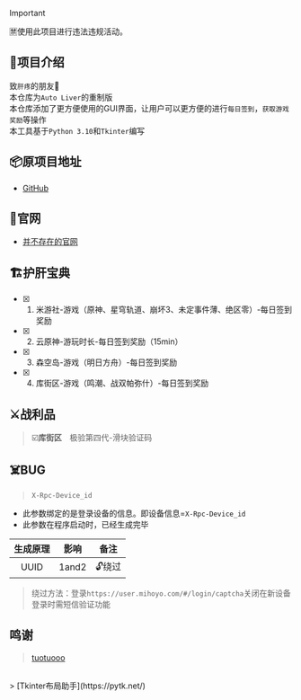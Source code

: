 > [!Important]
> 🈲使用此项目进行违法违规活动。


## 🏪项目介绍
致`肝疼`的朋友🍻 
<br/>
本仓库为`Auto Liver`的重制版
<br/>
本仓库添加了更方便使用的GUI界面，让用户可以更方便的进行`每日签到`，`获取游戏奖励`等操作
<br/>
本工具基于`Python 3.10`和`Tkinter`编写


## 📦原项目地址
- [GitHub](https://github.com/tuotuooo/AutoLiver)


## 📰官网
- [并不存在的官网](https://example.com)


## 🏗️护肝宝典
- [x] 1. 米游社-游戏（原神、星穹轨道、崩坏3、未定事件薄、绝区零）-每日签到奖励
- [x] 2. 云原神-游玩时长-每日签到奖励（15min）
- [x] 3. 森空岛-游戏（明日方舟）-每日签到奖励
- [x] 4. 库街区-游戏（鸣潮、战双帕弥什）-每日签到奖励


## ⚔️战利品
> ☑️**库街区**&emsp;极验第四代-滑块验证码


## ☠️BUG
> `X-Rpc-Device_id`

- 此参数绑定的是登录设备的信息。即设备信息=`X-Rpc-Device_id`
- 此参数在程序启动时，已经生成完毕

| 生成原理 | 影响 |备注|
|:------:|:------:|:------:|
| UUID | 1and2 |🔓️绕过 |

> 绕过方法：登录`https://user.mihoyo.com/#/login/captcha`关闭在新设备登录时需短信验证功能


## 鸣谢
> [tuotuooo](https://github.com/tuotuooo/)
<br/>
> [Tkinter布局助手](https://pytk.net/)